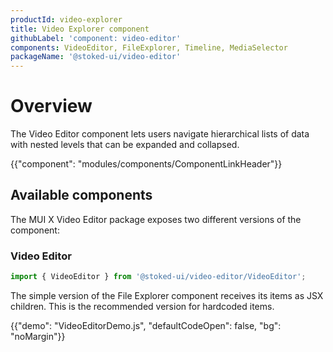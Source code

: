 ```yaml
---
productId: video-explorer
title: Video Explorer component
githubLabel: 'component: video-editor'
components: VideoEditor, FileExplorer, Timeline, MediaSelector
packageName: '@stoked-ui/video-editor'
---
```


# Overview

<p class="description">The Video Editor component lets users navigate hierarchical lists of data with nested levels that can be expanded and collapsed.</p>

{{"component": "modules/components/ComponentLinkHeader"}}

## Available components

The MUI X Video Editor package exposes two different versions of the component:

### Video Editor

```jsx
import { VideoEditor } from '@stoked-ui/video-editor/VideoEditor';
```

The simple version of the File Explorer component receives its items as JSX children.
This is the recommended version for hardcoded items.

{{"demo": "VideoEditorDemo.js", "defaultCodeOpen": false, "bg": "noMargin"}}
